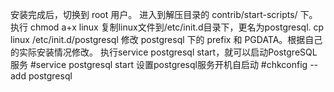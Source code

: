 安装完成后，切换到 root 用户。 进入到解压目录的 contrib/start-scripts/ 下。
执行 chmod a+x linux
复制linux文件到/etc/init.d目录下，更名为postgresql. cp linux /etc/init.d/postgresql
修改 postgresql 下的 prefix 和 PGDATA。根据自己的实际安装情况修改。
执行service postgresql start，就可以启动PostgreSQL服务  #service postgresql start
设置postgresql服务开机自启动   #chkconfig --add postgresql
